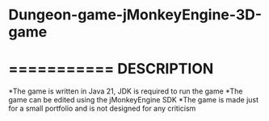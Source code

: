 # Dungeon-game-jMonkeyEngine-3D-game

===========
DESCRIPTION
===========

*The game is written in Java 21, JDK is required to run the game
*The game can be edited using the jMonkeyEngine SDK
*The game is made just for a small portfolio and is not designed for any criticism
